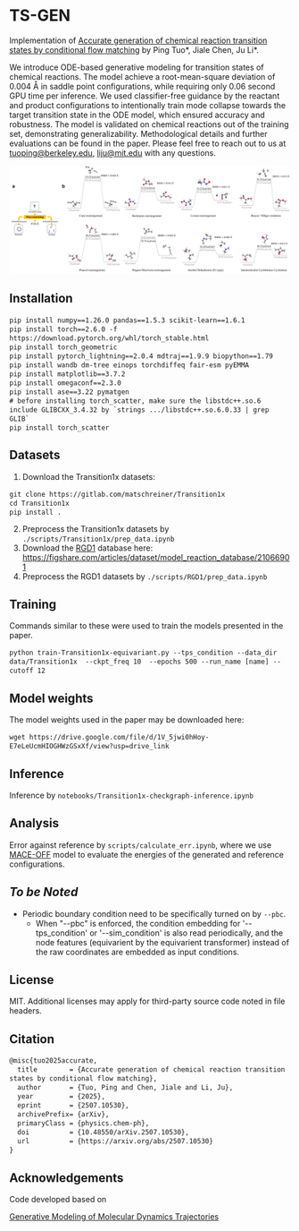 # TS-GEN

Implementation of [Accurate generation of chemical reaction transition states by conditional flow matching](https://arxiv.org/abs/2507.10530) by Ping Tuo*, Jiale Chen, Ju Li*.

We introduce ODE-based generative modeling for transition states of chemical reactions. The model achieve a root-mean-square deviation of 0.004 Å in saddle point configurations, while requiring only $0.06$ second GPU time per inference. We used classifier-free guidance by the reactant and product configurations to intentionally train mode collapse towards the target transition state in the ODE model, which ensured accuracy and robustness. The model is validated on chemical reactions out of the training set, demonstrating generalizability. Methodological details and further evaluations can be found in the paper. Please feel free to reach out to us at tuoping@berkeley.edu, liju@mit.edu with any questions.


![algo.png](algo_schematic.png)

## Installation

```
pip install numpy==1.26.0 pandas==1.5.3 scikit-learn==1.6.1
pip install torch==2.6.0 -f https://download.pytorch.org/whl/torch_stable.html
pip install torch_geometric
pip install pytorch_lightning==2.0.4 mdtraj==1.9.9 biopython==1.79
pip install wandb dm-tree einops torchdiffeq fair-esm pyEMMA
pip install matplotlib==3.7.2
pip install omegaconf==2.3.0
pip install ase==3.22 pymatgen
# before installing torch_scatter, make sure the libstdc++.so.6 include GLIBCXX_3.4.32 by `strings .../libstdc++.so.6.0.33 | grep GLIB`
pip install torch_scatter
```

## Datasets

1. Download the Transition1x datasets:
```
git clone https://gitlab.com/matschreiner/Transition1x
cd Transition1x
pip install .
```
2. Preprocess the Transition1x datasets by `./scripts/Transition1x/prep_data.ipynb`
3. Download the [RGD1](https://github.com/zhaoqy1996/RGD1) database here: https://figshare.com/articles/dataset/model_reaction_database/21066901
4. Preprocess the RGD1 datasets by `./scripts/RGD1/prep_data.ipynb`

## Training

Commands similar to these were used to train the models presented in the paper.
```
python train-Transition1x-equivariant.py --tps_condition --data_dir data/Transition1x  --ckpt_freq 10  --epochs 500 --run_name [name] --cutoff 12 

```

## Model weights

The model weights used in the paper may be downloaded here:
```
wget https://drive.google.com/file/d/1V_5jwi0hHoy-E7eLeUcmHIOGHWzGSxXf/view?usp=drive_link
```


## Inference

Inference by `notebooks/Transition1x-checkgraph-inference.ipynb`

## Analysis

Error against reference by `scripts/calculate_err.ipynb`, where we use [MACE-OFF](https://github.com/ACEsuit/mace-off) model to evaluate the energies of the generated and reference configurations.

## *To be Noted*

- Periodic boundary condition need to be specifically turned on by `--pbc`.
  - When "--pbc" is enforced, the condition embedding for '--tps_condition' or '--sim_condition' is also read periodically, and the node features (equivarient by the equivarient transformer) instead of the raw coordinates are embedded as input conditions.

## License

MIT. Additional licenses may apply for third-party source code noted in file headers.

## Citation
```
@misc{tuo2025accurate,
  title        = {Accurate generation of chemical reaction transition states by conditional flow matching},
  author       = {Tuo, Ping and Chen, Jiale and Li, Ju},
  year         = {2025},
  eprint       = {2507.10530},
  archivePrefix= {arXiv},
  primaryClass = {physics.chem-ph},
  doi          = {10.48550/arXiv.2507.10530},
  url          = {https://arxiv.org/abs/2507.10530}
}
```

## Acknowledgements

Code developed based on

[Generative Modeling of Molecular Dynamics Trajectories](https://github.com/bjing2016/mdgen)
